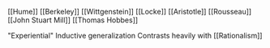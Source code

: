 [[Hume]]
[[Berkeley]]
[[Wittgenstein]]
[[Locke]]
[[Aristotle]]
[[Rousseau]]
[[John Stuart Mill]]
[[Thomas Hobbes]]

"Experiential"
Inductive generalization 
Contrasts heavily with [[Rationalism]]
